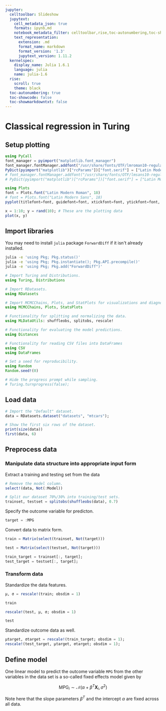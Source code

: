 ```yaml
---
jupyter:
  celltoolbar: Slideshow
  jupytext:
    cell_metadata_json: true
    formats: ipynb,md
    notebook_metadata_filter: celltoolbar,rise,toc-autonumbering,toc-showcode,toc-showmarkdowntxt
    text_representation:
      extension: .md
      format_name: markdown
      format_version: '1.3'
      jupytext_version: 1.11.2
  kernelspec:
    display_name: Julia 1.6.1
    language: julia
    name: julia-1.6
  rise:
    scroll: true
    theme: black
  toc-autonumbering: true
  toc-showcode: false
  toc-showmarkdowntxt: false
---
```


<!-- #region {"tags": []} -->
# Classical regression in Turing
<!-- #endregion -->

<!-- #region {"tags": []} -->
## Setup plotting
<!-- #endregion -->

```julia tags=[]
using PyCall
font_manager = pyimport("matplotlib.font_manager")
font_manager.fontManager.addfont("/usr/share/fonts/OTF/lmroman10-regular.otf")
PyDict(pyimport("matplotlib")["rcParams"])["font.serif"] = ["Latin Modern Roman"]
# font_manager.fontManager.addfont("/usr/share/fonts/OTF/lmsans10-regular.otf")
# PyDict(pyimport("matplotlib")["rcParams"])["font.serif"] = ["Latin Modern Sans"]
```

```julia tags=[]
using Plots
font = Plots.font("Latin Modern Roman", 18)
# font = Plots.font("Latin Modern Sans", 18)
pyplot(titlefont=font, guidefont=font, xtickfont=font, ytickfont=font, legendfont=font)
```

```julia tags=[]
x = 1:10; y = rand(10); # These are the plotting data
plot(x, y)
```

<!-- #region {"tags": []} -->
## Import libraries
<!-- #endregion -->

<!-- #region {"tags": []} -->
You may need to install `julia` package `ForwardDiff` if it isn't already installed.
```bash
julia -e 'using Pkg; Pkg.status()'
julia -e 'using Pkg; Pkg.instantiate(); Pkg.API.precompile()'
julia -e 'using Pkg; Pkg.add("ForwardDiff")'
```
<!-- #endregion -->

```julia tags=[]
# Import Turing and Distributions.
using Turing, Distributions

# Import RDatasets.
using RDatasets

# Import MCMCChains, Plots, and StatPlots for visualizations and diagnostics.
using MCMCChains, Plots, StatsPlots

# Functionality for splitting and normalizing the data.
using MLDataUtils: shuffleobs, splitobs, rescale!

# Functionality for evaluating the model predictions.
using Distances

# Functionality for reading CSV files into DataFrames
using CSV
using DataFrames

# Set a seed for reproducibility.
using Random
Random.seed!(0)

# Hide the progress prompt while sampling.
# Turing.turnprogress(false);
```

<!-- #region {"tags": []} -->
## Load data
<!-- #endregion -->

```julia tags=[]
# Import the "Default" dataset.
data = RDatasets.dataset("datasets", "mtcars");

# Show the first six rows of the dataset.
print(size(data))
first(data, 6)
```

<!-- #region {"tags": []} -->
## Preprocess data
<!-- #endregion -->

<!-- #region {"tags": []} -->
### Manipulate data structure into appropriate input form
<!-- #endregion -->

Extract a training and testing set from the data

```julia
# Remove the model column.
select!(data, Not(:Model))

# Split our dataset 70%/30% into training/test sets.
trainset, testset = splitobs(shuffleobs(data), 0.7)
```

Specify the outcome variable for predicton.

```julia
target = :MPG
```

Convert data to matrix form.

```julia
train = Matrix(select(trainset, Not(target)))
```

```julia
test = Matrix(select(testset, Not(target)))
```

```julia tags=[]
train_target = trainset[:, target];
test_target = testset[:, target];
```

<!-- #region {"tags": []} -->
### Transform data
<!-- #endregion -->

Standardize the data features.

```julia
μ, σ = rescale!(train; obsdim = 1)
```

```julia
train
```

```julia
rescale!(test, μ, σ; obsdim = 1)
```

```julia
test
```

Standardize outcome data as well.

```julia
μtarget, σtarget = rescale!(train_target; obsdim = 1);
rescale!(test_target, μtarget, σtarget; obsdim = 1);
```

<!-- #region {"tags": []} -->
## Define model
<!-- #endregion -->

One linear model to predict the outcome variable `MPG` from the other variables in the data set is a so-called fixed effects model given by

$$
\mathrm{MPG}_i \sim \mathcal{N}(\alpha + \beta^T \mathbf{X}_i, \sigma^2)
$$

Note here that the slope parameters $\beta^T$ and the intercept $\alpha$ are fixed across all data.

```julia

```
